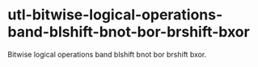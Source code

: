 # utl-bitwise-logical-operations-band-blshift-bnot-bor-brshift-bxor
Bitwise logical operations band blshift bnot bor brshift bxor.
